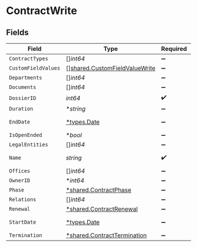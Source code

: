 # ContractWrite


## Fields

| Field                                                                                 | Type                                                                                  | Required                                                                              | Description                                                                           | Example                                                                               |
| ------------------------------------------------------------------------------------- | ------------------------------------------------------------------------------------- | ------------------------------------------------------------------------------------- | ------------------------------------------------------------------------------------- | ------------------------------------------------------------------------------------- |
| `ContractTypes`                                                                       | []*int64*                                                                             | :heavy_minus_sign:                                                                    | N/A                                                                                   | 1,2                                                                                   |
| `CustomFieldValues`                                                                   | [][shared.CustomFieldValueWrite](../../../pkg/models/shared/customfieldvaluewrite.md) | :heavy_minus_sign:                                                                    | N/A                                                                                   |                                                                                       |
| `Departments`                                                                         | []*int64*                                                                             | :heavy_minus_sign:                                                                    | N/A                                                                                   | 1,2                                                                                   |
| `Documents`                                                                           | []*int64*                                                                             | :heavy_minus_sign:                                                                    | N/A                                                                                   | 1                                                                                     |
| `DossierID`                                                                           | *int64*                                                                               | :heavy_check_mark:                                                                    | N/A                                                                                   | 1                                                                                     |
| `Duration`                                                                            | **string*                                                                             | :heavy_minus_sign:                                                                    | N/A                                                                                   | P1Y                                                                                   |
| `EndDate`                                                                             | [*types.Date](../../types/date.md)                                                    | :heavy_minus_sign:                                                                    | N/A                                                                                   | 2021-12-31                                                                            |
| `IsOpenEnded`                                                                         | **bool*                                                                               | :heavy_minus_sign:                                                                    | N/A                                                                                   |                                                                                       |
| `LegalEntities`                                                                       | []*int64*                                                                             | :heavy_minus_sign:                                                                    | N/A                                                                                   | 1,2                                                                                   |
| `Name`                                                                                | *string*                                                                              | :heavy_check_mark:                                                                    | N/A                                                                                   | Partnership agreement                                                                 |
| `Offices`                                                                             | []*int64*                                                                             | :heavy_minus_sign:                                                                    | N/A                                                                                   | 1,2                                                                                   |
| `OwnerID`                                                                             | **int64*                                                                              | :heavy_minus_sign:                                                                    | N/A                                                                                   | 1                                                                                     |
| `Phase`                                                                               | [*shared.ContractPhase](../../../pkg/models/shared/contractphase.md)                  | :heavy_minus_sign:                                                                    | N/A                                                                                   | ongoing                                                                               |
| `Relations`                                                                           | []*int64*                                                                             | :heavy_minus_sign:                                                                    | N/A                                                                                   | 1,2                                                                                   |
| `Renewal`                                                                             | [*shared.ContractRenewal](../../../pkg/models/shared/contractrenewal.md)              | :heavy_minus_sign:                                                                    | N/A                                                                                   |                                                                                       |
| `StartDate`                                                                           | [*types.Date](../../types/date.md)                                                    | :heavy_minus_sign:                                                                    | N/A                                                                                   | 2021-01-01                                                                            |
| `Termination`                                                                         | [*shared.ContractTermination](../../../pkg/models/shared/contracttermination.md)      | :heavy_minus_sign:                                                                    | N/A                                                                                   |                                                                                       |
